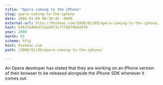 ```yaml
---
title: "Opera coming to the iPhone"
slug: opera-coming-to-the-iphone
date: 2008-01-09 08:30:46 -0600
external-url: http://9to5mac.com/2008/01/09/opera-coming-to-the-iphone/
hash: 54937b406d7a5e89f3c7ff66f9b810f0
year: 2008
month: 01
scheme: http
host: 9to5mac.com
path: /2008/01/09/opera-coming-to-the-iphone/

---
```


An Opera developer has stated that they are working on an iPhone version of their browser to be released alongside the iPhone SDK  whenever it comes out.
